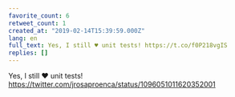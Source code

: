 ```yaml
---
favorite_count: 6
retweet_count: 1
created_at: "2019-02-14T15:39:59.000Z"
lang: en
full_text: Yes, I still ♥️ unit tests! https://t.co/f0P218vgIS
replies: []
---
```


Yes, I still ♥️ unit tests!
<https://twitter.com/jrosaproenca/status/1096051011620352001>
